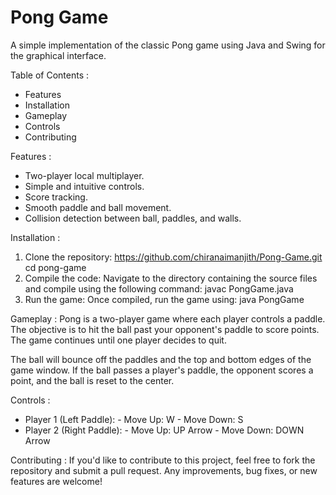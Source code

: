 # Pong Game

A simple implementation of the classic Pong game using Java and Swing for the graphical interface.

Table of Contents :
* Features
* Installation
* Gameplay
* Controls
* Contributing

Features :
* Two-player local multiplayer.
* Simple and intuitive controls.
* Score tracking.
* Smooth paddle and ball movement.
* Collision detection between ball, paddles, and walls.

Installation :
1. Clone the repository: https://github.com/chiranaimanjith/Pong-Game.git
                         cd pong-game
2. Compile the code:
    Navigate to the directory containing the source files and compile using the following command: javac PongGame.java
3. Run the game:
    Once compiled, run the game using: java PongGame

Gameplay :
Pong is a two-player game where each player controls a paddle. The objective is to hit the ball past your opponent's paddle to score points. The game continues until one player decides to quit.

The ball will bounce off the paddles and the top and bottom edges of the game window. If the ball passes a player's paddle, the opponent scores a point, and the ball is reset to the center.

Controls :
* Player 1 (Left Paddle):
      - Move Up: W
      - Move Down: S
* Player 2 (Right Paddle):
      - Move Up: UP Arrow
      - Move Down: DOWN Arrow

Contributing :
If you'd like to contribute to this project, feel free to fork the repository and submit a pull request. Any improvements, bug fixes, or new features are welcome!


